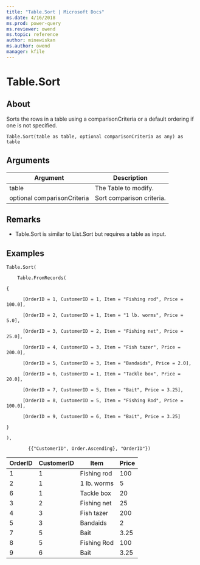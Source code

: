 ```yaml
---
title: "Table.Sort | Microsoft Docs"
ms.date: 4/16/2018
ms.prod: power-query
ms.reviewer: owend
ms.topic: reference
author: minewiskan
ms.author: owend
manager: kfile
---
```

# Table.Sort

  
## About  
Sorts the rows in a table using a comparisonCriteria or a default ordering if one is not specified.  
  
```  
Table.Sort(table as table, optional comparisonCriteria as any) as table  
```  
  
## Arguments  
  
|Argument|Description|  
|------------|---------------|  
|table|The Table to modify.|  
|optional comparisonCriteria|Sort comparison criteria.|  
  
## <a name="__toc360789717"></a>Remarks  
  
-   Table.Sort is similar to List.Sort but requires a table as input.  
  
## Examples  
  
```  
Table.Sort(  
  
    Table.FromRecords(  
  
{  
  
      [OrderID = 1, CustomerID = 1, Item = "Fishing rod", Price = 100.0],  
  
      [OrderID = 2, CustomerID = 1, Item = "1 lb. worms", Price = 5.0],  
  
      [OrderID = 3, CustomerID = 2, Item = "Fishing net", Price = 25.0],  
  
      [OrderID = 4, CustomerID = 3, Item = "Fish tazer", Price = 200.0],  
  
      [OrderID = 5, CustomerID = 3, Item = "Bandaids", Price = 2.0],  
  
      [OrderID = 6, CustomerID = 1, Item = "Tackle box", Price = 20.0],  
  
      [OrderID = 7, CustomerID = 5, Item = "Bait", Price = 3.25],  
  
      [OrderID = 8, CustomerID = 5, Item = "Fishing Rod", Price = 100.0],  
  
      [OrderID = 9, CustomerID = 6, Item = "Bait", Price = 3.25]  
  
}  
  
),  
  
        {{"CustomerID", Order.Ascending}, "OrderID"})  
```  
  
|OrderID|CustomerID|Item|Price|  
|-----------|--------------|--------|---------|  
|1|1|Fishing rod|100|  
|2|1|1 lb. worms|5|  
|6|1|Tackle box|20|  
|3|2|Fishing net|25|  
|4|3|Fish tazer|200|  
|5|3|Bandaids|2|  
|7|5|Bait|3.25|  
|8|5|Fishing Rod|100|  
|9|6|Bait|3.25|  
  
